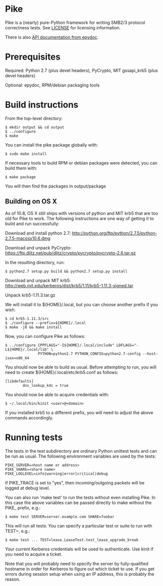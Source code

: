 Pike
====

Pike is a (nearly) pure-Python framework for writing SMB2/3 protocol correctness tests.
See [LICENSE](LICENSE) for licensing information.

There is also [API documentation from epydoc](http://emc-isilon.github.io/pike/api/index.html).

Prerequisites
=============

Required: Python 2.7 (plus devel headers), PyCrypto, MIT gssapi_krb5 (plus devel headers)

Optional: epydoc, RPM/debian packaging tools

Build instructions
==================

From the top-level directory:

    $ mkdir output && cd output
    $ ../configure
    $ make

You can install the pike package globally with:

    $ sudo make install

If necessary tools to build RPM or debian packages were detected, you can
build them with:

    $ make package

You will then find the packages in output/package

Building on OS X
----------------

As of 10.8, OS X still ships with versions of python and MIT krb5 that are
too old for Pike to work.  The following instructions are one way of getting
it to build and run successfully:

Download and install python 2.7: http://python.org/ftp/python/2.7.5/python-2.7.5-macosx10.6.dmg

Download and unpack PyCrypto: https://ftp.dlitz.net/pub/dlitz/crypto/pycrypto/pycrypto-2.6.tar.gz

In the resulting directory, run:

    $ python2.7 setup.py build && python2.7 setup.py install
    
Download and unpack MIT krb5: http://web.mit.edu/kerberos/dist/krb5/1.11/krb5-1.11.3-signed.tar

Unpack krb5-1.11.3.tar.gz

We will install it to ${HOME}/.local, but you can choose another prefix if you wish.

    $ cd krb5-1.11.3/src
    $ ./configure --prefix=${HOME}/.local
    $ make -j8 && make install
    
Now, you can configure Pike as follows:

    $ ../configure CPPFLAGS="-I${HOME}/.local/include" LDFLAGS="-L${HOME}/.local/lib" \
                   PYTHON=python2.7 PYTHON_CONFIG=python2.7-config --host-isas=x86_64                    

You should now be able to build as usual.  Before attempting to run, you will need to
create ${HOME}/.local/etc/krb5.conf as follows:

    [libdefaults]
            dns_lookup_kdc = true
            
You should now be able to acquire credentials with:

    $ ~/.local/bin/kinit <user>@<domain>
    
If you installed krb5 to a different prefix, you will need to adjust the above
commands accordingly.

Running tests
=============

The tests in the test subdirectory are ordinary Python unittest tests and
can be run as usual.  The following environment variables are used by
the tests:

    PIKE_SERVER=<host name or address>
    PIKE_SHARE=<share name>
    PIKE_LOGLEVEL=info|warning|error|critical|debug

If PIKE_TRACE is set to "yes", then incoming/outgoing packets
will be logged at debug level.

You can also run 'make test' to run the tests without even installing Pike.
In this case the above variables can be passed directly to make without
the PIKE_ prefix, e.g.:

    $ make test SERVER=server.example.com SHARE=foobar

This will run all tests.  You can specify a particular test or suite to run
with TEST=, e.g.:

    $ make test ... TEST=lease.LeaseTest.test_lease_upgrade_break

Your current Kerberos credentials will be used to authenticate.  Use
kinit if you need to acquire a ticket.

Note that you will probably need to specify the server by fully-qualified
hostname in order for Kerberos to figure out which ticket to use.  If you
get errors during session setup when using an IP address, this is probably
the reason.

